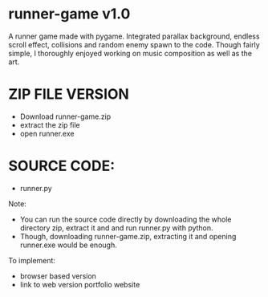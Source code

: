 # runner-game v1.0

A runner game made with pygame. Integrated parallax background, endless scroll effect, collisions and random enemy spawn to the code. Though fairly simple, I thoroughly enjoyed working on music composition as well as the art.

# ZIP FILE VERSION
- Download runner-game.zip
- extract the zip file
- open runner.exe

# SOURCE CODE:
- runner.py

Note:
- You can run the source code directly by downloading the whole directory zip, extract it and and run runner.py with python.
- Though, downloading runner-game.zip, extracting it and opening runner.exe would be enough.  

To implement:
- browser based version
- link to web version portfolio website
